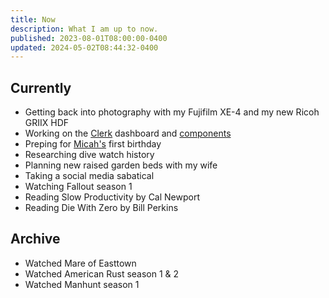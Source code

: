 ```yaml
---
title: Now
description: What I am up to now.
published: 2023-08-01T08:00:00-0400
updated: 2024-05-02T08:44:32-0400
---
```


## Currently

- Getting back into photography with my Fujifilm XE-4 and my new Ricoh GRIIX HDF
- Working on the [Clerk](https://clerk.com) dashboard and [components](https://clerk.com/docs/components/overview)
- Preping for [Micah's](/micah) first birthday
- Researching dive watch history
- Planning new raised garden beds with my wife
- Taking a social media sabatical
- Watching Fallout season 1
- Reading Slow Productivity by Cal Newport
- Reading Die With Zero by Bill Perkins

## Archive

- Watched Mare of Easttown
- Watched American Rust season 1 & 2
- Watched Manhunt season 1
